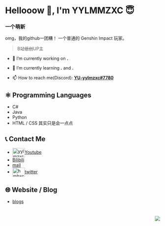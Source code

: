 # Hellooow 👋, I'm YYLMMZXC 😇
### 一个萌新
omg，我的github一团糟！
一个普通的 Genshin Impact 玩家。
<br/>

> B站~~低创~~UP主
- 📖 I’m currently working on **.**

- 🌱 I’m currently learning **.** and **.**

- 📫 How to reach me(Discord): [**YU-yylmzxc#7780**]()

## ⚛️ Programming Languages
- C#
- Java
- Python
- HTML / CSS
其实只是会一点点
## 📞 Contact Me
- <a href="https://www.youtube.com/@yylmzxc" target="blank"><img align="center" src="https://raw.githubusercontent.com/rahuldkjain/github-profile-readme-generator/master/src/images/icons/Social/youtube.svg" alt="yylmzxc" height="30" width="40" /></a>[Youtube](https://www.youtube.com/channel/UC9sSvoOdEGqmz4l1u4_YXVA)
- [Bilibili](https://space.bilibili.com/392592375)
- [mail](YYLMZXC@163.com)
- <a href="https://twitter.com/hmhxc" target="blank"><img align="center" src="https://raw.githubusercontent.com/rahuldkjain/github-profile-readme-generator/master/src/images/icons/Social/twitter.svg" alt="hmhxc" height="30" width="40" /></a>[twitter](https://twitter.com/hmhxc)

                                                        
                                                        
## 🌐 Website / Blog
- [blogs](https://www.cnblogs.com/yylmzxc/)

#

<img align="right" src="https://images.cnblogs.com/cnblogs_com/blogs/745527/galleries/2136998/o_220402091812_%E9%AD%88.jpg">

